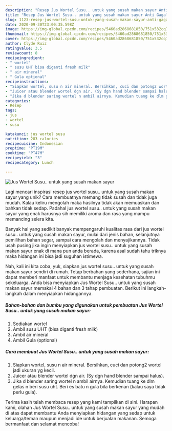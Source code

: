 ```yaml
---
description: "Resep Jus Wortel Susu.. untuk yang susah makan sayur Anti Gagal"
title: "Resep Jus Wortel Susu.. untuk yang susah makan sayur Anti Gagal"
slug: 1123-resep-jus-wortel-susu-untuk-yang-susah-makan-sayur-anti-gagal
date: 2020-09-30T23:00:35.598Z
image: https://img-global.cpcdn.com/recipes/5460ad2868681850/751x532cq70/jus-wortel-susu-untuk-yang-susah-makan-sayur-foto-resep-utama.jpg
thumbnail: https://img-global.cpcdn.com/recipes/5460ad2868681850/751x532cq70/jus-wortel-susu-untuk-yang-susah-makan-sayur-foto-resep-utama.jpg
cover: https://img-global.cpcdn.com/recipes/5460ad2868681850/751x532cq70/jus-wortel-susu-untuk-yang-susah-makan-sayur-foto-resep-utama.jpg
author: Clyde Ruiz
ratingvalue: 3.5
reviewcount: 8
recipeingredient:
- " wortel"
- " susu UHT bisa diganti fresh milk"
- " air mineral"
- " Gula optional"
recipeinstructions:
- "Siapkan wortel, susu n air mineral. Bersihkan, cuci dan potong2 wortel jadi ukuran yg kecil."
- "Juicer atau blender wortel dgn air. (Sy dgn hand blender sampai halus)."
- "Jika d blender saring wortel n ambil airnya. Kemudian tuang ke dlm gelas n beri susu uht. Beri es batu n gula bila berkenan (kalau saya tidak perlu gula)."
categories:
- Resep
tags:
- jus
- wortel
- susu

katakunci: jus wortel susu 
nutrition: 283 calories
recipecuisine: Indonesian
preptime: "PT19M"
cooktime: "PT47M"
recipeyield: "3"
recipecategory: Lunch

---
```



![Jus Wortel Susu.. untuk yang susah makan sayur](https://img-global.cpcdn.com/recipes/5460ad2868681850/751x532cq70/jus-wortel-susu-untuk-yang-susah-makan-sayur-foto-resep-utama.jpg)

Lagi mencari inspirasi resep jus wortel susu.. untuk yang susah makan sayur yang unik? Cara membuatnya memang tidak susah dan tidak juga mudah. Kalau keliru mengolah maka hasilnya tidak akan memuaskan dan bahkan tidak sedap. Padahal jus wortel susu.. untuk yang susah makan sayur yang enak harusnya sih memiliki aroma dan rasa yang mampu memancing selera kita.

Banyak hal yang sedikit banyak mempengaruhi kualitas rasa dari jus wortel susu.. untuk yang susah makan sayur, mulai dari jenis bahan, selanjutnya pemilihan bahan segar, sampai cara mengolah dan menyajikannya. Tidak usah pusing jika ingin menyiapkan jus wortel susu.. untuk yang susah makan sayur enak di mana pun anda berada, karena asal sudah tahu triknya maka hidangan ini bisa jadi suguhan istimewa.




Nah, kali ini kita coba, yuk, siapkan jus wortel susu.. untuk yang susah makan sayur sendiri di rumah. Tetap berbahan yang sederhana, sajian ini dapat memberi manfaat untuk membantu menjaga kesehatan tubuhmu sekeluarga. Anda bisa menyiapkan Jus Wortel Susu.. untuk yang susah makan sayur memakai 4 bahan dan 3 tahap pembuatan. Berikut ini langkah-langkah dalam menyiapkan hidangannya.

<!--inarticleads1-->

##### Bahan-bahan dan bumbu yang digunakan untuk pembuatan Jus Wortel Susu.. untuk yang susah makan sayur:

1. Sediakan  wortel
1. Ambil  susu UHT (bisa diganti fresh milk)
1. Ambil  air mineral
1. Ambil  Gula (optional)




<!--inarticleads2-->

##### Cara membuat Jus Wortel Susu.. untuk yang susah makan sayur:

1. Siapkan wortel, susu n air mineral. Bersihkan, cuci dan potong2 wortel jadi ukuran yg kecil.
1. Juicer atau blender wortel dgn air. (Sy dgn hand blender sampai halus).
1. Jika d blender saring wortel n ambil airnya. Kemudian tuang ke dlm gelas n beri susu uht. Beri es batu n gula bila berkenan (kalau saya tidak perlu gula).




Terima kasih telah membaca resep yang kami tampilkan di sini. Harapan kami, olahan Jus Wortel Susu.. untuk yang susah makan sayur yang mudah di atas dapat membantu Anda menyiapkan hidangan yang sedap untuk keluarga/teman maupun menjadi ide untuk berjualan makanan. Semoga bermanfaat dan selamat mencoba!
